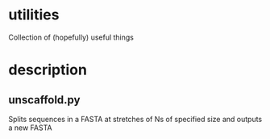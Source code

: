 # utilities
Collection of (hopefully) useful things

# description

## unscaffold.py

Splits sequences in a FASTA at stretches of Ns of specified size and outputs a new FASTA
